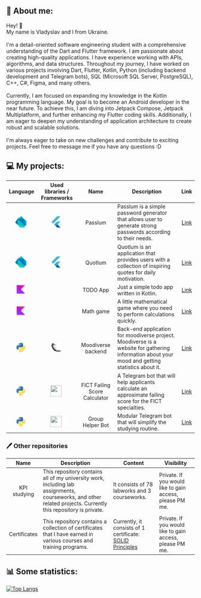 ## 🌿 About me:<br>
Hey! 👋 <br>
My name is Vladyslav and I from Ukraine.<br><br>
I'm a detail-oriented software engineering student with a comprehensive understanding of the Dart and Flutter framework. I am passionate about creating high-quality applications. I have experience working with APIs, algorithms, and data structures. Throughout my journey, I have worked on various projects involving Dart, Flutter, Kotlin, Python (including backend development and Telegram bots), SQL (Microsoft SQL Server, PostgreSQL), C++, C#, Figma, and many others.<br><br>
Currently, I am focused on expanding my knowledge in the Kotlin programming language. My goal is to become an Android developer in the near future. To achieve this, I am diving into Jetpack Compose, Jetpack Multiplatform, and further enhancing my Flutter coding skills. Additionally, I am eager to deepen my understanding of application architecture to create robust and scalable solutions.<br><br>
I'm always eager to take on new challenges and contribute to exciting projects. Feel free to message me if you have any questions :D

## 💻 My projects:<br>
| Language | Used libraries / Frameworks | Name | Description | Link |
| :------: | :------------------------: | :---: | ---------- | :--: |
| <img src="https://github.com/devicons/devicon/blob/master/icons/dart/dart-original.svg" width="30" height="30"/>&nbsp;  | <img src="https://github.com/devicons/devicon/blob/master/icons/flutter/flutter-original.svg" width="30" height="30"/>&nbsp;  | Passlum  | Passlum is a simple password generator that allows user to generate strong passwords according to their needs.  | [Link](https://github.com/tortamque/Passlum)  |
| <img src="https://github.com/devicons/devicon/blob/master/icons/dart/dart-original.svg" width="30" height="30"/>&nbsp;  | <img src="https://github.com/devicons/devicon/blob/master/icons/flutter/flutter-original.svg" width="30" height="30"/>&nbsp;  | Quotlum  | Quotlum is an application that provides users with a collection of inspiring quotes for daily motivation.  | [Link](https://github.com/tortamque/Quotlum)  |
| <img src="https://github.com/devicons/devicon/blob/master/icons/kotlin/kotlin-original.svg" width="30" height="30"/>&nbsp;  |   | TODO App  | Just a simple todo app written in Kotlin.  | [Link](https://github.com/tortamque/TODO-App)  |
| <img src="https://github.com/devicons/devicon/blob/master/icons/kotlin/kotlin-original.svg" width="30" height="30"/>&nbsp;  |   | Math game  | A little mathematical game where you need to perform calculations quickly.  | [Link](https://github.com/tortamque/Math-game)  |
| <img src="https://github.com/devicons/devicon/blob/master/icons/python/python-original.svg" width="30" height="30"/>&nbsp;  | <img src="https://github.com/devicons/devicon/blob/master/icons/flask/flask-original.svg" width="30" height="30"/>&nbsp;  | Moodiverse backend  |  Back-end application for moodiverse project. Moodiverse is a website for gathering information about your mood and getting statistics about it.  | [Link](https://github.com/tortamque/moodiverse-backend/tree/development)  |
| <img src="https://github.com/devicons/devicon/blob/master/icons/python/python-original.svg" width="30" height="30"/>&nbsp;  | <img src="https://upload.wikimedia.org/wikipedia/commons/thumb/8/82/Telegram_logo.svg/768px-Telegram_logo.svg.png" width="30" height="30"/>&nbsp;  | FICT Failing Score Calculator  | A Telegram bot that will help applicants calculate an approximate failing score for the FICT specialties.  | [Link](https://github.com/tortamque/fict-failing-score-calculator)  |
| <img src="https://github.com/devicons/devicon/blob/master/icons/python/python-original.svg" width="30" height="30"/>&nbsp;  | <img src="https://upload.wikimedia.org/wikipedia/commons/thumb/8/82/Telegram_logo.svg/768px-Telegram_logo.svg.png" width="30" height="30"/>&nbsp;  | Group Helper Bot  |  Modular Telegram bot that will simplify the studying routine.  | [Link](https://github.com/tortamque/group-helper-bot)  |

### 🖊️ Other repositories
| Name | Description | Content | Visibility |
| :--------: | -------- | -------- | -------- |
| KPI studying  | This repository contains all of my university work, including lab assignments, courseworks, and other related projects. Currently this repository is private.  | It consists of 78 labworks and 3 courseworks.  | Private. If you would like to gain access, please PM me.  |
| Certificates  | This repository contains a collection of certificates that I have earned in various courses and training programs.  | Currently, it consists of 1 certificate:<br> [SOLID Principles](https://www.udemy.com/course/solid-design/)  | Private. If you would like to gain access, please PM me.  |

## 📊 Some statistics:<br>
[![Top Langs](https://github-readme-stats.vercel.app/api/top-langs/?username=tortamque&layout=donut)](https://github.com/anuraghazra/github-readme-stats)
